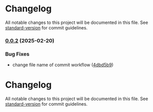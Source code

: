 # Changelog

All notable changes to this project will be documented in this file. See [standard-version](https://github.com/conventional-changelog/standard-version) for commit guidelines.

### [0.0.2](https://github.com/brorlarsnicklas/knipp/compare/v0.0.1...v0.0.2) (2025-02-20)


### Bug Fixes

* change file name of commit workflow ([4dbd5b9](https://github.com/brorlarsnicklas/knipp/commit/4dbd5b9849d6fb2d258f54046737af0aef57164b))

# Changelog

All notable changes to this project will be documented in this file. See [standard-version](https://github.com/conventional-changelog/standard-version) for commit guidelines.
